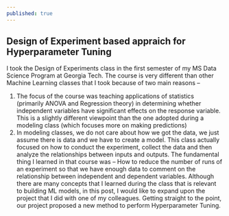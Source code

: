 ```yaml
---
published: true
---
```

## Design of Experiment based appraich for Hyperparameter Tuning

I took the Design of Experiments class in the first semester of my MS Data Science Program at Georgia Tech. The course is very different than other Machine Learning classes that I took because of two main reasons – 
1.	The focus of the course was teaching applications of statistics (primarily ANOVA and Regression theory) in determining whether independent variables have significant effects on the response variable. This is a slightly different viewpoint than the one adopted during a modeling class (which focuses more on making predictions)
2.	In modeling classes, we do not care about how we got the data, we just assume there is data and we have to create a model. This class actually focused on how to conduct the experiment, collect the data and then analyze the relationships between inputs and outputs.
The fundamental thing I learned in that course was – How to reduce the number of runs of an experiment so that we have enough data to comment on the relationship between independent and dependent variables. 
Although there are many concepts that I learned during the class that is relevant to building ML models, in this post, I would like to expand upon the project that I did with one of my colleagues. 
Getting straight to the point, our project proposed a new method to perform Hyperparameter Tuning.
